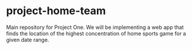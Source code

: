 # project-home-team
Main repository for Project One. We will be implementing a web app that finds the location of the highest concentration of home sports game for a given date range.
